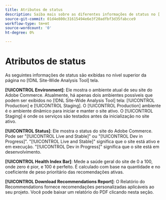 ```yaml
---
title: Atributos de status
description: Saiba mais sobre as diferentes informações de status no [!DNL Site-Wide Analysis Tool].
source-git-commit: 01d4e800c31615494e6e3f20adfbf3d35fabcce9
workflow-type: tm+mt
source-wordcount: '0'
ht-degree: 0%

---
```


# Atributos de status

As seguintes informações de status são exibidas no nível superior da página no [!DNL Site-Wide Analysis Tool] tela.

**[!UICONTROL Environment]**: Ele mostra o ambiente atual de seu site do Adobe Commerce. Atualmente, há apenas dois ambientes possíveis que podem ser exibidos no [!DNL Site-Wide Analysis Tool] tela: [!UICONTROL Production] e [!UICONTROL Staging]. O [!UICONTROL Production] ambiente é o ambiente dinâmico para iniciar e manter o site ativo. O [!UICONTROL Staging] é onde os serviços são testados antes da inicialização no site ativo.

**[!UICONTROL Status]**: Ele mostra o status do site do Adobe Commerce. Pode ser &quot;[!UICONTROL Live and Stable]&quot; ou &quot;[!UICONTROL Dev in Progress]&quot;. &quot;[!UICONTROL Live and Stable]&quot; significa que o site está ativo e em execução. &quot;[!UICONTROL Dev in Progress]&quot; significa que o site está em desenvolvimento.

**[!UICONTROL Health Index Bar]**: Mede a saúde geral do site de 0 a 100, onde zero é pior, e 100 é perfeito. É calculado com base na quantidade e no coeficiente de peso prioritário das recomendações ativas.

**[!UICONTROL Download Recommendations Report]**: O Relatório do Recommendations fornece recomendações personalizadas aplicáveis ao seu projeto. Você pode baixar um relatório do PDF clicando nesta seção.
